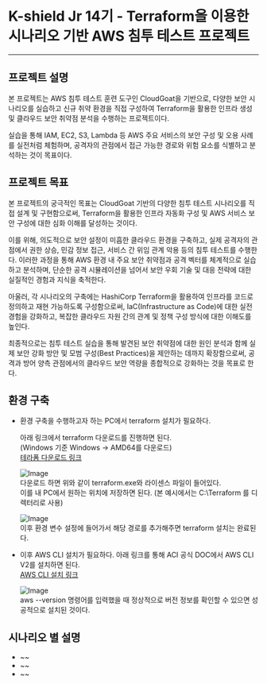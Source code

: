 # K-shield Jr 14기 - Terraform을 이용한 시나리오 기반 AWS 침투 테스트 프로젝트
---

## 프로젝트 설명
본 프로젝트는 AWS 침투 테스트 훈련 도구인 CloudGoat을 기반으로, 다양한 보안 시나리오를 실습하고 신규 취약 환경을 직접 구성하여 Terraform을 활용한 인프라 생성 및 클라우드 보안 취약점 분석을 수행하는 프로젝트이다.  
  
실습을 통해 IAM, EC2, S3, Lambda 등 AWS 주요 서비스의 보안 구성 및 오용 사례를 실전처럼 체험하며, 공격자의 관점에서 접근 가능한 경로와 위험 요소를 식별하고 분석하는 것이 목표이다.  
  



## 프로젝트 목표
본 프로젝트의 궁극적인 목표는 CloudGoat 기반의 다양한 침투 테스트 시나리오를 직접 설계 및 구현함으로써, Terraform을 활용한 인프라 자동화 구성 및 AWS 서비스 보안 구성에 대한 심화 이해를 달성하는 것이다.  
  
이를 위해, 의도적으로 보안 설정이 미흡한 클라우드 환경을 구축하고, 실제 공격자의 관점에서 권한 상승, 민감 정보 접근, 서비스 간 위임 관계 악용 등의 침투 테스트를 수행한다. 이러한 과정을 통해 AWS 환경 내 주요 보안 취약점과 공격 벡터를 체계적으로 실습하고 분석하며, 단순한 공격 시뮬레이션을 넘어서 보안 우회 기술 및 대응 전략에 대한 실질적인 경험과 지식을 축적한다.  
  
아울러, 각 시나리오의 구축에는 HashiCorp Terraform을 활용하여 인프라를 코드로 정의하고 재현 가능하도록 구성함으로써, IaC(Infrastructure as Code)에 대한 실전 경험을 강화하고, 복잡한 클라우드 자원 간의 관계 및 정책 구성 방식에 대한 이해도를 높인다.  
  
최종적으로는 침투 테스트 실습을 통해 발견된 보안 취약점에 대한 원인 분석과 함께 실제 보안 강화 방안 및 모범 구성(Best Practices)을 제안하는 데까지 확장함으로써, 공격과 방어 양측 관점에서의 클라우드 보안 역량을 종합적으로 강화하는 것을 목표로 한다.  
  
## 환경 구축
- 환경 구축을 수행하고자 하는 PC에서 terraform 설치가 필요하다.
  
  아래 링크에서 terraform 다운로드를 진행하면 된다.  
  (Windows 기준 Windows → AMD64를 다운로드)  
  [테라폼 다운로드 링크](https://developer.hashicorp.com/terraform/install)
  
  
  ![Image](https://github.com/user-attachments/assets/ef684775-b07f-491a-811f-abdf76bf9818)  
  다운로드 하면 위와 같이 terraform.exe와 라이센스 파일이 들어있다.  
  이를 내 PC에서 원하는 위치에 저장하면 된다. (본 예시에서는 C:\Terraform 를 디렉터리로 사용)

  ![Image](https://github.com/user-attachments/assets/e5978192-4e7c-4b6c-b9f1-6df151167193)  
  이후 환경 변수 설정에 들어가서 해당 경로를 추가해주면 terraform 설치는 완료된다.

- 이후 AWS CLI 설치가 필요하다.
  아래 링크를 통해 ACI 공식 DOC에서 AWS CLI V2를 설치하면 된다.  
  [AWS CLI 설치 링크](https://docs.aws.amazon.com/ko_kr/cli/latest/userguide/getting-started-install.html)  
  

  ![Image](https://github.com/user-attachments/assets/b79821b4-82f3-451d-b91a-ee3faa644cb3)  
  aws --version 명령어를 입력했을 때 정상적으로 버전 정보를 확인할 수 있으면 성공적으로 설치된 것이다.
  
    
## 시나리오 별 설명
- ~~
- ~~
- ~~

